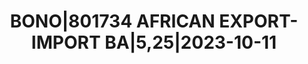 ---
layout: asset
title: BONO|801734 AFRICAN EXPORT-IMPORT BA|5,25|2023-10-11
isin: XS1892247963
---